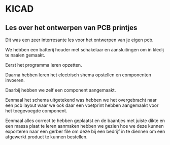 # KICAD

## Les over het ontwerpen van PCB printjes

Dit was een zeer interresante les voor het ontwerpen van je eigen pcb.

We hebben een batterij houder met schakelaar en aansluitingen om in kledij te naaien gemaakt.

Eerst het programma leren opzetten.

Daarna hebben leren het electrisch shema opstellen en componenten invoeren.

Daarbij hebben we zelf een component aangemaakt.

Eenmaal het schema uitgetekend was hebben we het overgebracht naar een pcb layout waar we ook daar een voetprint hebben aangemaakt voor het toegevoegde component.

Eenmaal alles correct te hebben geplaatst en de baantjes met juiste dikte en een massa plaat te leren aanmaken hebben we gezien hoe we deze kunnen exporteren naar een gerber file om deze bij een bedrijf in te diennen om een afgewerkt product te kunnen bestellen.